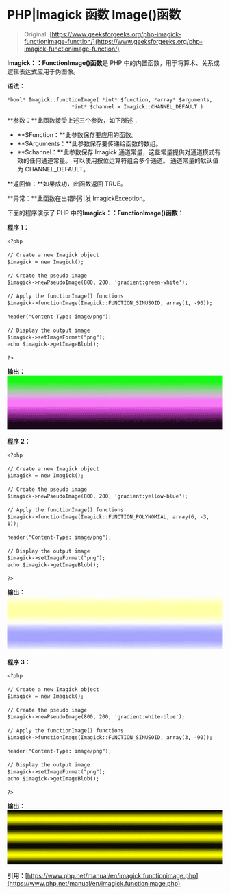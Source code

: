 # PHP|Imagick 函数 Image()函数

> Original: [https://www.geeksforgeeks.org/php-imagick-functionimage-function/](https://www.geeksforgeeks.org/php-imagick-functionimage-function/)

**Imagick：：FunctionImage()函数**是 PHP 中的内置函数，用于将算术、关系或逻辑表达式应用于伪图像。

**语法：**

```
*bool* Imagick::functionImage( *int* $function, *array* $arguments,
                     *int* $channel = Imagick::CHANNEL_DEFAULT )
```

**参数：**此函数接受上述三个参数，如下所述：

*   **$Function：**此参数保存要应用的函数。
*   **$Arguments：**此参数保存要传递给函数的数组。
*   **$channel：**此参数保存 Imagick 通道常量，这些常量提供对通道模式有效的任何通道常量。 可以使用按位运算符组合多个通道。 通道常量的默认值为 CHANNEL_DEFAULT。

**返回值：**如果成功，此函数返回 TRUE。

**异常：**此函数在出错时引发 ImagickException。

下面的程序演示了 PHP 中的**Imagick：：FunctionImage()函数**：

**程序 1：**

```
<?php

// Create a new Imagick object
$imagick = new Imagick();

// Create the pseudo image
$imagick->newPseudoImage(800, 200, 'gradient:green-white');

// Apply the functionImage() functions
$imagick->functionImage(Imagick::FUNCTION_SINUSOID, array(1, -90));

header("Content-Type: image/png");

// Display the output image
$imagick->setImageFormat("png");
echo $imagick->getImageBlob();

?>
```

**输出：**
![](img/36ec8bec3ada1ad6421bffb301c3bd3b.png)

**程序 2：**

```
<?php

// Create a new Imagick object
$imagick = new Imagick();

// Create the pseudo image
$imagick->newPseudoImage(800, 200, 'gradient:yellow-blue');

// Apply the functionImage() functions
$imagick->functionImage(Imagick::FUNCTION_POLYNOMIAL, array(6, -3, 1));

header("Content-Type: image/png");

// Display the output image
$imagick->setImageFormat("png");
echo $imagick->getImageBlob();

?>
```

**输出：**
![](img/01928ed97f608182c56c6da9f071de5d.png)

**程序 3：**

```
<?php

// Create a new Imagick object
$imagick = new Imagick();

// Create the pseudo image
$imagick->newPseudoImage(800, 200, 'gradient:white-blue');

// Apply the functionImage() functions
$imagick->functionImage(Imagick::FUNCTION_SINUSOID, array(3, -90));

header("Content-Type: image/png");

// Display the output image
$imagick->setImageFormat("png");
echo $imagick->getImageBlob();

?>
```

**输出：**
![](img/ad5251a0a9cf21b4e6e76e0f1cab7003.png)

**引用：**[https://www.php.net/manual/en/imagick.functionimage.php](https://www.php.net/manual/en/imagick.functionimage.php)